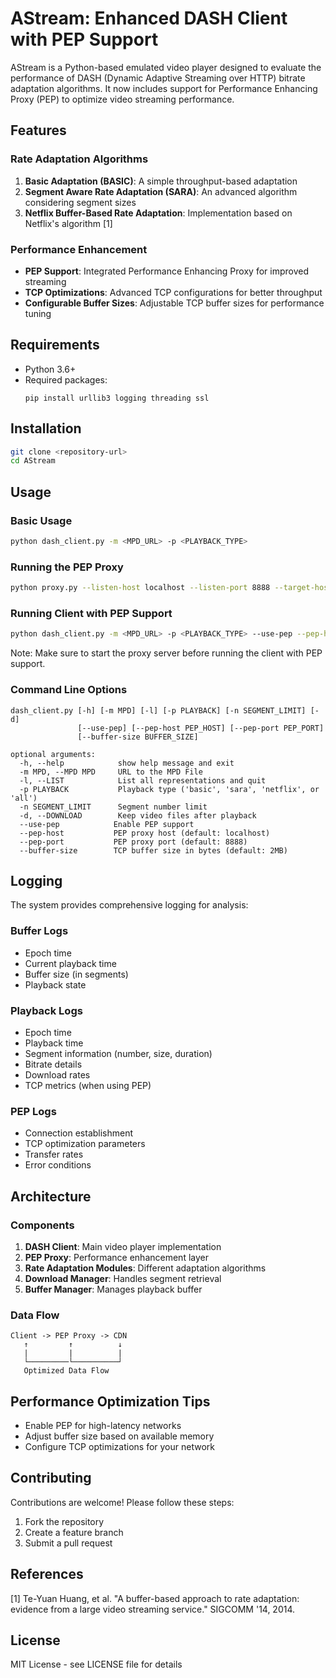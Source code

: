 # AStream: Enhanced DASH Client with PEP Support

AStream is a Python-based emulated video player designed to evaluate the performance of DASH (Dynamic Adaptive Streaming over HTTP) bitrate adaptation algorithms. It now includes support for Performance Enhancing Proxy (PEP) to optimize video streaming performance.

## Features

### Rate Adaptation Algorithms
1. **Basic Adaptation (BASIC)**: A simple throughput-based adaptation
2. **Segment Aware Rate Adaptation (SARA)**: An advanced algorithm considering segment sizes
3. **Netflix Buffer-Based Rate Adaptation**: Implementation based on Netflix's algorithm [1]

### Performance Enhancement
- **PEP Support**: Integrated Performance Enhancing Proxy for improved streaming
- **TCP Optimizations**: Advanced TCP configurations for better throughput
- **Configurable Buffer Sizes**: Adjustable TCP buffer sizes for performance tuning

## Requirements
- Python 3.6+
- Required packages:
  ```
  pip install urllib3 logging threading ssl
  ```

## Installation
```bash
git clone <repository-url>
cd AStream
```

## Usage

### Basic Usage
```bash
python dash_client.py -m <MPD_URL> -p <PLAYBACK_TYPE>
```

### Running the PEP Proxy
```bash
python proxy.py --listen-host localhost --listen-port 8888 --target-host dash.akamaized.net --target-port 443
```

### Running Client with PEP Support
```bash
python dash_client.py -m <MPD_URL> -p <PLAYBACK_TYPE> --use-pep --pep-host localhost --pep-port 8888
```

Note: Make sure to start the proxy server before running the client with PEP support.

### Command Line Options
```
dash_client.py [-h] [-m MPD] [-l] [-p PLAYBACK] [-n SEGMENT_LIMIT] [-d] 
               [--use-pep] [--pep-host PEP_HOST] [--pep-port PEP_PORT] 
               [--buffer-size BUFFER_SIZE]

optional arguments:
  -h, --help            show help message and exit
  -m MPD, --MPD MPD     URL to the MPD File
  -l, --LIST            List all representations and quit
  -p PLAYBACK           Playback type ('basic', 'sara', 'netflix', or 'all')
  -n SEGMENT_LIMIT      Segment number limit
  -d, --DOWNLOAD        Keep video files after playback
  --use-pep            Enable PEP support
  --pep-host           PEP proxy host (default: localhost)
  --pep-port           PEP proxy port (default: 8888)
  --buffer-size        TCP buffer size in bytes (default: 2MB)
```

## Logging
The system provides comprehensive logging for analysis:

### Buffer Logs
- Epoch time
- Current playback time
- Buffer size (in segments)
- Playback state

### Playback Logs
- Epoch time
- Playback time
- Segment information (number, size, duration)
- Bitrate details
- Download rates
- TCP metrics (when using PEP)

### PEP Logs
- Connection establishment
- TCP optimization parameters
- Transfer rates
- Error conditions

## Architecture

### Components
1. **DASH Client**: Main video player implementation
2. **PEP Proxy**: Performance enhancement layer
3. **Rate Adaptation Modules**: Different adaptation algorithms
4. **Download Manager**: Handles segment retrieval
5. **Buffer Manager**: Manages playback buffer

### Data Flow
```
Client -> PEP Proxy -> CDN
   ↑         ↑          ↓
   |         |          |
   └─────────└──────────┘
   Optimized Data Flow
```

## Performance Optimization Tips
- Enable PEP for high-latency networks
- Adjust buffer size based on available memory
- Configure TCP optimizations for your network

## Contributing
Contributions are welcome! Please follow these steps:
1. Fork the repository
2. Create a feature branch
3. Submit a pull request

## References
[1] Te-Yuan Huang, et al. "A buffer-based approach to rate adaptation: evidence from a large video streaming service." SIGCOMM '14, 2014.

## License
MIT License - see LICENSE file for details